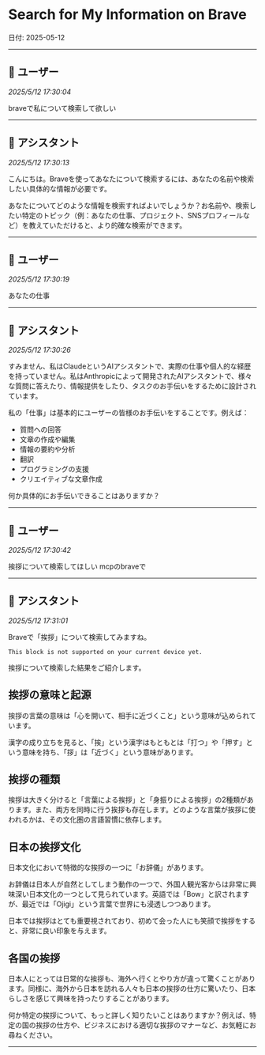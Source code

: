 # Search for My Information on Brave

日付: 2025-05-12

---

## 👤 ユーザー
*2025/5/12 17:30:04*

braveで私について検索して欲しい

---

## 🤖 アシスタント
*2025/5/12 17:30:13*

こんにちは。Braveを使ってあなたについて検索するには、あなたの名前や検索したい具体的な情報が必要です。

あなたについてどのような情報を検索すればよいでしょうか？お名前や、検索したい特定のトピック（例：あなたの仕事、プロジェクト、SNSプロフィールなど）を教えていただけると、より的確な検索ができます。

---

## 👤 ユーザー
*2025/5/12 17:30:19*

あなたの仕事

---

## 🤖 アシスタント
*2025/5/12 17:30:26*

すみません、私はClaudeというAIアシスタントで、実際の仕事や個人的な経歴を持っていません。私はAnthropicによって開発されたAIアシスタントで、様々な質問に答えたり、情報提供をしたり、タスクのお手伝いをするために設計されています。

私の「仕事」は基本的にユーザーの皆様のお手伝いをすることです。例えば：
- 質問への回答
- 文章の作成や編集
- 情報の要約や分析
- 翻訳
- プログラミングの支援
- クリエイティブな文章作成

何か具体的にお手伝いできることはありますか？

---

## 👤 ユーザー
*2025/5/12 17:30:42*

挨拶について検索してほしい mcpのbraveで

---

## 🤖 アシスタント
*2025/5/12 17:31:01*

Braveで「挨拶」について検索してみますね。
```
This block is not supported on your current device yet.
```



挨拶について検索した結果をご紹介します。

## 挨拶の意味と起源

挨拶の言葉の意味は「心を開いて、相手に近づくこと」という意味が込められています。

漢字の成り立ちを見ると、「挨」という漢字はもともとは「打つ」や「押す」という意味を持ち、「拶」は「近づく」という意味があります。

## 挨拶の種類

挨拶は大きく分けると「言葉による挨拶」と「身振りによる挨拶」の2種類があります。また、両方を同時に行う挨拶も存在します。どのような言葉が挨拶に使われるかは、その文化圏の言語習慣に依存します。

## 日本の挨拶文化

日本文化において特徴的な挨拶の一つに「お辞儀」があります。

お辞儀は日本人が自然としてしまう動作の一つで、外国人観光客からは非常に興味深い日本文化の一つとして見られています。英語では「Bow」と訳されますが、最近では「Ojigi」という言葉で世界にも浸透しつつあります。

日本では挨拶はとても重要視されており、初めて会った人にも笑顔で挨拶をすると、非常に良い印象を与えます。

## 各国の挨拶

日本人にとっては日常的な挨拶も、海外へ行くとやり方が違って驚くことがあります。同様に、海外から日本を訪れる人々も日本の挨拶の仕方に驚いたり、日本らしさを感じて興味を持ったりすることがあります。

何か特定の挨拶について、もっと詳しく知りたいことはありますか？例えば、特定の国の挨拶の仕方や、ビジネスにおける適切な挨拶のマナーなど、お気軽にお尋ねください。

---
